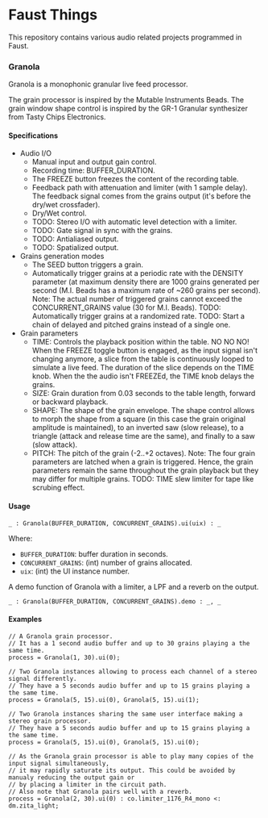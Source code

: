 # Faust Things

This repository contains various audio related projects programmed in Faust.

### Granola

Granola is a monophonic granular live feed processor.

The grain processor is inspired by the Mutable Instruments Beads. The grain window shape control is inspired by the GR-1 Granular synthesizer from Tasty Chips Electronics.

#### Specifications

* Audio I/O
    - Manual input and output gain control.
    - Recording time: BUFFER_DURATION.
    - The FREEZE button freezes the content of the recording table.
    - Feedback path with attenuation and limiter (with 1 sample delay). The feedback signal comes from
        the grains output (it's before the dry/wet crossfader).
    - Dry/Wet control.
    - TODO: Stereo I/O with automatic level detection with a limiter.
    - TODO: Gate signal in sync with the grains.
    - TODO: Antialiased output.
    - TODO: Spatialized output.
* Grains generation modes
    - The SEED button triggers a grain.
    - Automatically trigger grains at a periodic rate with the DENSITY parameter (at maximum density
        there are 1000 grains generated per second (M.I. Beads has a maximum rate of ~260 grains per second). 
    Note: The actual number of triggered grains cannot exceed the CONCURRENT_GRAINS value (30 for M.I. Beads).
    TODO: Automatically trigger grains at a randomized rate.
    TODO: Start a chain of delayed and pitched grains instead of a single one.
* Grain parameters
    - TIME: Controls the playback position within the table.
        NO NO NO! When the FREEZE toggle button is engaged, as the input signal isn't changing anymore, a slice
        from the table is continuously looped to simulate a live feed. The duration of the slice depends
        on the TIME knob.
        When the the audio isn't FREEZEd, the TIME knob delays the grains.
    - SIZE: Grain duration from 0.03 seconds to the table length, forward or backward playback.
    - SHAPE: The shape of the grain envelope. The shape control allows to morph the shape from a square
        (in this case the grain original amplitude is maintained), to an inverted saw (slow release), to a triangle
        (attack and release time are the same), and finally to a saw (slow attack).
    - PITCH: The pitch of the grain (-2..+2 octaves).
    Note: The four grain parameters are latched when a grain is triggered. Hence, the grain parameters
            remain the same throughout the grain playback but they may differ for multiple grains.
    TODO: TIME slew limiter for tape like scrubing effect. 

#### Usage

```
_ : Granola(BUFFER_DURATION, CONCURRENT_GRAINS).ui(uix) : _
```

Where:

* `BUFFER_DURATION`: buffer duration in seconds.
* `CONCURRENT_GRAINS`: (int) number of grains allocated.
* `uix`: (int) the UI instance number.


A demo function of Granola with a limiter, a LPF and a reverb on the output.

```
_ : Granola(BUFFER_DURATION, CONCURRENT_GRAINS).demo : _, _
```

#### Examples

```
// A Granola grain processor.
// It has a 1 second audio buffer and up to 30 grains playing a the same time.
process = Granola(1, 30).ui(0);
```

```
// Two Granola instances allowing to process each channel of a stereo signal differently.
// They have a 5 seconds audio buffer and up to 15 grains playing a the same time.
process = Granola(5, 15).ui(0), Granola(5, 15).ui(1);
```

```
// Two Granola instances sharing the same user interface making a stereo grain processor.
// They have a 5 seconds audio buffer and up to 15 grains playing a the same time.
process = Granola(5, 15).ui(0), Granola(5, 15).ui(0);
```

```
// As the Granola grain processor is able to play many copies of the input signal simultaneously,
// it may rapidly saturate its output. This could be avoided by manualy reducing the output gain or
// by placing a limiter in the circuit path.
// Also note that Granola pairs well with a reverb.
process = Granola(2, 30).ui(0) : co.limiter_1176_R4_mono <: dm.zita_light;
```
